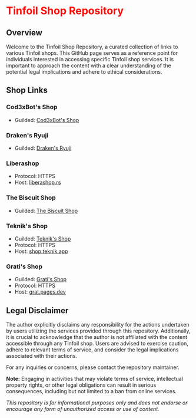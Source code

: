 # Tinfoil Shop Repository

<style>
  @keyframes rainbow {
    0% { color: #ff0000; }
    16.66% { color: #ff9900; }
    33.33% { color: #ffff00; }
    50% { color: #33cc33; }
    66.66% { color: #3399ff; }
    83.33% { color: #9900cc; }
    100% { color: #ff0000; }
  }

  h1 {
    animation: rainbow 5s infinite;
  }
</style>

## Overview

Welcome to the Tinfoil Shop Repository, a curated collection of links to various Tinfoil shops. This GitHub page serves as a reference point for individuals interested in accessing specific Tinfoil shop services. It is important to approach the content with a clear understanding of the potential legal implications and adhere to ethical considerations.

## Shop Links

### Cod3xBot's Shop
- Guilded: [Cod3xBot's Shop](https://www.guilded.gg/r/zzEaAA1ObE?i=409GLpQd)

### Draken's Ryuji
- Guilded: [Draken's Ryuji](https://www.guilded.gg/i/ENQn9N7p)

### Liberashop
- Protocol: HTTPS
- Host: [liberashop.rs](https://liberashop.rs)

### The Biscuit Shop
- Guilded: [The Biscuit Shop](https://www.guilded.gg/r/zzlPMMOPzE?i=409GLpQd)

### Teknik's Shop
- Guilded: [Teknik's Shop](https://www.guilded.gg/r/zzloQJrNGj?i=409GLpQd)
- Protocol: HTTPS
- Host: [shop.teknik.app](https://shop.teknik.app)

### Grati's Shop
- Guilded: [Grati's Shop](https://www.guilded.gg/gratiswitch?i=409GLpQd)
- Protocol: HTTPS
- Host: [grat.pages.dev](https://grat.pages.dev)

## Legal Disclaimer

The author explicitly disclaims any responsibility for the actions undertaken by users utilizing the services provided through this repository. Additionally, it is crucial to acknowledge that the author is not affiliated with the content accessible through any Tinfoil shop. Users are advised to exercise caution, adhere to relevant terms of service, and consider the legal implications associated with their actions.

For any inquiries or concerns, please contact the repository maintainer.

**Note:** Engaging in activities that may violate terms of service, intellectual property rights, or other legal obligations can result in serious consequences, including but not limited to a ban from online services.

*This repository is for informational purposes only and does not endorse or encourage any form of unauthorized access or use of content.*
